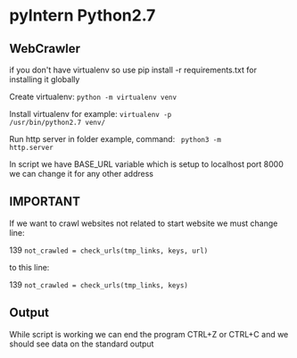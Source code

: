 # pyIntern Python2.7
## WebCrawler
if you don't have virtualenv so use pip install -r requirements.txt for installing it globally

Create virtualenv: <code>python -m virtualenv venv</code>

Install virtualenv for example: <code>virtualenv -p /usr/bin/python2.7 venv/</code>

Run http server in folder example, command: <code> python3 -m http.server </code>

In script we have BASE_URL variable which is setup to localhost port 8000 we can change it for any other address

## IMPORTANT
If we want to crawl websites not related to start website we must change line:

139 <code>not_crawled = check_urls(tmp_links, keys, url)</code>

to this line:

139 <code>not_crawled = check_urls(tmp_links, keys)</code>

## Output
While script is working we can end the program CTRL+Z or CTRL+C and we should see data on the standard output
